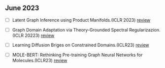 ## June 2023
- [ ] Latent Graph Inference using Product Manifolds.(ICLR 2023) [review]() 

- [ ] Graph Domain Adaptation via Theory-Grounded Spectral Regularizazion.(ICLR 20223) [review]()

- [ ] Learning Diffusion Briges on Constrained Domains.(ICLR23) [review]()

- [ ] MOLE-BERT: Rethinking Pre-training Graph Neural Networks for Molecules.(ICLR23) [review]()